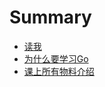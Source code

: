 # Summary

* [读我](README.md)
* [为什么要学习Go](docs/oldboy/为什么要学习Go.md)
* [课上所有物料介绍](docs/oldboy/课上所有物料介绍.md)

